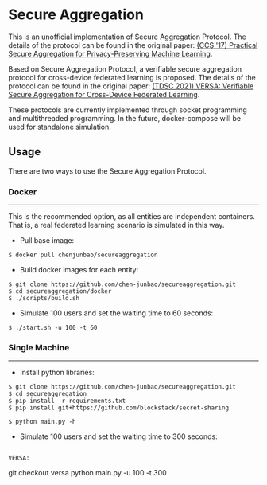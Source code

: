 # Secure Aggregation

This is an unofficial implementation of Secure Aggregation Protocol. The details of the protocol can be found in the original paper: [(CCS '17) Practical Secure Aggregation for Privacy-Preserving Machine Learning](https://dl.acm.org/doi/abs/10.1145/3133956.3133982).

Based on Secure Aggregation Protocol, a verifiable secure aggregation protocol for cross-device federated learning is proposed. The details of the protocol can be found in the original paper: [(TDSC 2021) VERSA: Verifiable Secure Aggregation for Cross-Device Federated Learning](https://ieeexplore.ieee.org/abstract/document/9609695).

These protocols are currently implemented through socket programming and multithreaded programming. In the future, docker-compose will be used for standalone simulation.

## Usage

There are two ways to use the Secure Aggregation Protocol.

### Docker
---

This is the recommended option, as all entities are independent containers. That is, a real federated learning scenario is simulated in this way.

- Pull base image:
```
$ docker pull chenjunbao/secureaggregation
```

- Build docker images for each entity:
```
$ git clone https://github.com/chen-junbao/secureaggregation.git
$ cd secureaggregation/docker
$ ./scripts/build.sh
```

- Simulate 100 users and set the waiting time to 60 seconds:
```
$ ./start.sh -u 100 -t 60
```

### Single Machine
---

- Install python libraries:

```
$ git clone https://github.com/chen-junbao/secureaggregation.git
$ cd secureaggregation
$ pip install -r requirements.txt
$ pip install git+https://github.com/blockstack/secret-sharing

$ python main.py -h
```

- Simulate 100 users and set the waiting time to 300 seconds:
```

VERSA:
```
git checkout versa
python main.py -u 100 -t 300
```
